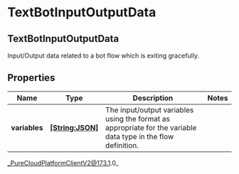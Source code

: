 # TextBotInputOutputData

## TextBotInputOutputData
Input/Output data related to a bot flow which is exiting gracefully.

## Properties

|Name | Type | Description | Notes|
|------------ | ------------- | ------------- | -------------|
| **variables** | [**[String:JSON]**](JSON) | The input/output variables using the format as appropriate for the variable data type in the flow definition. | |



_PureCloudPlatformClientV2@173.1.0_

